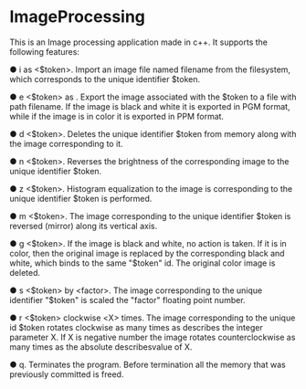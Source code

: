 # ImageProcessing
This is an Image processing application made in c++. It supports the following features:

●   i <filename> as <$token>. Import an image file named filename from
the filesystem, which corresponds to the unique identifier $token.

●   e <$token> as <filename>. Export the image associated with the 
$token to a file with path filename. If the image is black and white it is exported in PGM format,
while if the image is in color it is exported in PPM format.

●   d <$token>. Deletes the unique identifier $token from memory along with the image corresponding to it.

●   n <$token>. Reverses the brightness of the corresponding image to the unique identifier $token.

●   z <$token>. Histogram equalization to the image is corresponding to the unique identifier $token is performed.

●   m <$token>. The image corresponding to the unique identifier $token is reversed (mirror) along its vertical axis.

●   g <$token>. If the image is black and white, no action is taken. If it is in color, then the original image is 
replaced by the corresponding black and white, which binds to the same "$token" id. The original color image is deleted.

●   s <$token> by <factor>. The image corresponding to the unique identifier "$token" is scaled the "factor" floating point number.

●   r <$token> clockwise <Χ> times. The image corresponding to the unique id $token rotates clockwise as many times as
describes the integer parameter X. If X is negative number the image rotates counterclockwise as many 
times as the absolute describesvalue of X.

●   q. Terminates the program. Before termination all the memory that was previously
committed is freed.
